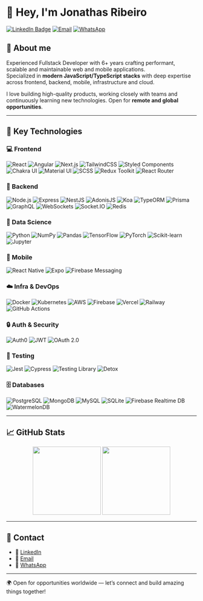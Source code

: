 # 👋 Hey, I'm Jonathas Ribeiro

[![LinkedIn Badge](https://img.shields.io/badge/-LinkedIn-0077B5?style=flat&logo=Linkedin&logoColor=white&link=https://www.linkedin.com/in/jonathasribeiroreal/)](https://in.linkedin.com/in/jonathasribeiro151)
[![Email](https://img.shields.io/badge/-Email-D14836?style=flat&logo=gmail&logoColor=white)](mailto:jonathasribeiroreal@gmail.com)
[![WhatsApp](https://img.shields.io/badge/-WhatsApp-25D366?style=flat&logo=whatsapp&logoColor=white)](https://wa.me/5511942303502)

## 🚀 About me

Experienced Fullstack Developer with 6+ years crafting performant, scalable and maintainable web and mobile applications.  
Specialized in **modern JavaScript/TypeScript stacks** with deep expertise across frontend, backend, mobile, infrastructure and cloud.

I love building high-quality products, working closely with teams and continuously learning new technologies. Open for **remote and global opportunities**.

---

## 🧰 Key Technologies

### 💻 Frontend
![React](https://img.shields.io/badge/-React-61DAFB?style=flat&logo=react&logoColor=black)
![Angular](https://img.shields.io/badge/-Angular-DD0031?style=flat&logo=angular&logoColor=white)
![Next.js](https://img.shields.io/badge/-Next.js-000000?style=flat&logo=next.js&logoColor=white)
![TailwindCSS](https://img.shields.io/badge/-TailwindCSS-38B2AC?style=flat&logo=tailwindcss&logoColor=white)
![Styled Components](https://img.shields.io/badge/-Styled%20Components-DB7093?style=flat&logo=styled-components&logoColor=white)
![Chakra UI](https://img.shields.io/badge/-Chakra%20UI-319795?style=flat&logo=chakraui&logoColor=white)
![Material UI](https://img.shields.io/badge/-MUI-007FFF?style=flat&logo=mui&logoColor=white)
![SCSS](https://img.shields.io/badge/-SCSS-CC6699?style=flat&logo=sass&logoColor=white)
![Redux Toolkit](https://img.shields.io/badge/-Redux%20Toolkit-764ABC?style=flat&logo=redux&logoColor=white)
![React Router](https://img.shields.io/badge/-React%20Router-CA4245?style=flat&logo=react-router&logoColor=white)

### 🔧 Backend
![Node.js](https://img.shields.io/badge/-Node.js-339933?style=flat&logo=node.js&logoColor=white)
![Express](https://img.shields.io/badge/-Express-000000?style=flat&logo=express&logoColor=white)
![NestJS](https://img.shields.io/badge/-NestJS-E0234E?style=flat&logo=nestjs&logoColor=white)
![AdonisJS](https://img.shields.io/badge/-AdonisJS-220052?style=flat&logo=adonisjs&logoColor=white)
![Koa](https://img.shields.io/badge/-Koa.js-33333D?style=flat&logo=koa&logoColor=white)
![TypeORM](https://img.shields.io/badge/-TypeORM-FF5A00?style=flat&logo=typeorm&logoColor=white)
![Prisma](https://img.shields.io/badge/-Prisma-2D3748?style=flat&logo=prisma&logoColor=white)
![GraphQL](https://img.shields.io/badge/-GraphQL-E10098?style=flat&logo=graphql&logoColor=white)
![WebSockets](https://img.shields.io/badge/-WebSockets-000000?style=flat)
![Socket.IO](https://img.shields.io/badge/-Socket.IO-010101?style=flat&logo=socket.io&logoColor=white)
![Redis](https://img.shields.io/badge/-Redis-DC382D?style=flat&logo=redis&logoColor=white)

### 🧪 Data Science
![Python](https://img.shields.io/badge/-Python-3776AB?style=flat&logo=python&logoColor=white)
![NumPy](https://img.shields.io/badge/-NumPy-013243?style=flat&logo=numpy&logoColor=white)
![Pandas](https://img.shields.io/badge/-Pandas-150458?style=flat&logo=pandas&logoColor=white)
![TensorFlow](https://img.shields.io/badge/-TensorFlow-FF6F00?style=flat&logo=tensorflow&logoColor=white)
![PyTorch](https://img.shields.io/badge/-PyTorch-EE4C2C?style=flat&logo=pytorch&logoColor=white)
![Scikit-learn](https://img.shields.io/badge/-Scikit--learn-F7931E?style=flat&logo=scikit-learn&logoColor=white)
![Jupyter](https://img.shields.io/badge/-Jupyter-F37626?style=flat&logo=jupyter&logoColor=white)


### 📱 Mobile
![React Native](https://img.shields.io/badge/-React%20Native-61DAFB?style=flat&logo=react&logoColor=black)
![Expo](https://img.shields.io/badge/-Expo-000020?style=flat&logo=expo&logoColor=white)
![Firebase Messaging](https://img.shields.io/badge/-Firebase-FFCA28?style=flat&logo=firebase&logoColor=white)

### ☁️ Infra & DevOps
![Docker](https://img.shields.io/badge/-Docker-2496ED?style=flat&logo=docker&logoColor=white)
![Kubernetes](https://img.shields.io/badge/-Kubernetes-326CE5?style=flat&logo=kubernetes&logoColor=white)
![AWS](https://img.shields.io/badge/-AWS-FF9900?style=flat&logo=amazonaws&logoColor=white)
![Firebase](https://img.shields.io/badge/-Firebase-FFCA28?style=flat&logo=firebase&logoColor=white)
![Vercel](https://img.shields.io/badge/-Vercel-000000?style=flat&logo=vercel&logoColor=white)
![Railway](https://img.shields.io/badge/-Railway-000000?style=flat&logo=railway&logoColor=white)
![GitHub Actions](https://img.shields.io/badge/-GitHub%20Actions-2088FF?style=flat&logo=githubactions&logoColor=white)

### 🔒 Auth & Security
![Auth0](https://img.shields.io/badge/-Auth0-EB5424?style=flat&logo=auth0&logoColor=white)
![JWT](https://img.shields.io/badge/-JWT-000000?style=flat&logo=jsonwebtokens&logoColor=white)
![OAuth 2.0](https://img.shields.io/badge/-OAuth%202.0-000000?style=flat)

### 🧪 Testing
![Jest](https://img.shields.io/badge/-Jest-C21325?style=flat&logo=jest&logoColor=white)
![Cypress](https://img.shields.io/badge/-Cypress-17202C?style=flat&logo=cypress&logoColor=white)
![Testing Library](https://img.shields.io/badge/-Testing%20Library-E33332?style=flat&logo=testing-library&logoColor=white)
![Detox](https://img.shields.io/badge/-Detox-000000?style=flat)

### 🗄️ Databases
![PostgreSQL](https://img.shields.io/badge/-PostgreSQL-336791?style=flat&logo=postgresql&logoColor=white)
![MongoDB](https://img.shields.io/badge/-MongoDB-47A248?style=flat&logo=mongodb&logoColor=white)
![MySQL](https://img.shields.io/badge/-MySQL-4479A1?style=flat&logo=mysql&logoColor=white)
![SQLite](https://img.shields.io/badge/-SQLite-003B57?style=flat&logo=sqlite&logoColor=white)
![Firebase Realtime DB](https://img.shields.io/badge/-Firebase-FFCA28?style=flat&logo=firebase&logoColor=white)
![WatermelonDB](https://img.shields.io/badge/-WatermelonDB-D81B60?style=flat)

---

## 📈 GitHub Stats

<p align="center">
  <img height="180em" src="https://github-readme-stats.vercel.app/api?username=jonathasribeiro&show_icons=true&theme=radical&include_all_commits=true&count_private=true"/>
  <img height="180em" src="https://github-readme-stats.vercel.app/api/top-langs/?username=jonathasribeiro&layout=compact&langs_count=8&theme=radical"/>
</p>

---

## 🔗 Contact

- 💼 [LinkedIn](https://www.linkedin.com/in/jonathasribeiroreal/)  
- 📧 [Email](mailto:jonathasribeiroreal@gmail.com)  
- 📱 [WhatsApp](https://wa.me/5511942303502)  

---

🌍 Open for opportunities worldwide — let’s connect and build amazing things together!
